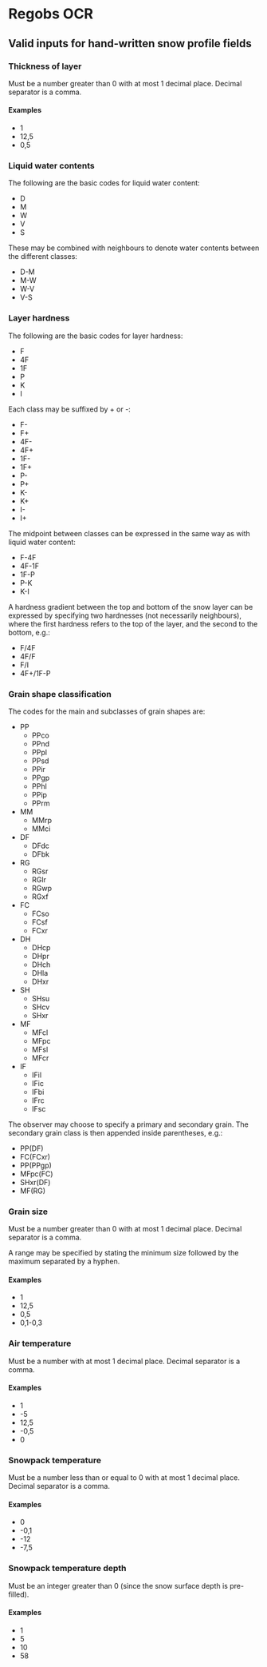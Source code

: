 # Regobs OCR

## Valid inputs for hand-written snow profile fields

### Thickness of layer

Must be a number greater than 0 with at most 1 decimal place. Decimal separator is a comma.

#### Examples

* 1
* 12,5
* 0,5

### Liquid water contents

The following are the basic codes for liquid water content:

* D
* M
* W
* V
* S

These may be combined with neighbours to denote water contents between the different classes:

* D-M
* M-W
* W-V
* V-S

### Layer hardness

The following are the basic codes for layer hardness:

* F
* 4F
* 1F
* P
* K
* I

Each class may be suffixed by + or -:

* F-
* F+
* 4F-
* 4F+
* 1F-
* 1F+
* P-
* P+
* K-
* K+
* I-
* I+

The midpoint between classes can be expressed in the same way as with liquid water content:

* F-4F
* 4F-1F
* 1F-P
* P-K
* K-I

A hardness gradient between the top and bottom of the snow layer can be expressed by specifying two hardnesses (not necessarily neighbours), where the first hardness refers to the top of the layer, and the second to the bottom, e.g.:

* F/4F
* 4F/F
* F/I
* 4F+/1F-P

### Grain shape classification

The codes for the main and subclasses of grain shapes are:

* PP
  * PPco
  * PPnd
  * PPpl
  * PPsd
  * PPir
  * PPgp
  * PPhl
  * PPip
  * PPrm
* MM
  * MMrp
  * MMci
* DF
  * DFdc
  * DFbk
* RG
  * RGsr
  * RGlr
  * RGwp
  * RGxf
* FC
  * FCso
  * FCsf
  * FCxr
* DH
  * DHcp
  * DHpr
  * DHch
  * DHla
  * DHxr
* SH
  * SHsu
  * SHcv
  * SHxr
* MF
  * MFcl
  * MFpc
  * MFsl
  * MFcr
* IF
  * IFil
  * IFic
  * IFbi
  * IFrc
  * IFsc

The observer may choose to specify a primary and secondary grain. The secondary grain class is then appended inside parentheses, e.g.:

* PP(DF)
* FC(FCxr)
* PP(PPgp)
* MFpc(FC)
* SHxr(DF)
* MF(RG)

### Grain size

Must be a number greater than 0 with at most 1 decimal place. Decimal separator is a comma.

A range may be specified by stating the minimum size followed by the maximum separated by a hyphen.

#### Examples

* 1
* 12,5
* 0,5
* 0,1-0,3

### Air temperature

Must be a number with at most 1 decimal place. Decimal separator is a comma.

#### Examples

* 1
* -5
* 12,5
* -0,5
* 0

### Snowpack temperature

Must be a number less than or equal to 0 with at most 1 decimal place. Decimal separator is a comma.

#### Examples

* 0
* -0,1
* -12
* -7,5

### Snowpack temperature depth

Must be an integer greater than 0 (since the snow surface depth is pre-filled).

#### Examples

* 1
* 5
* 10
* 58